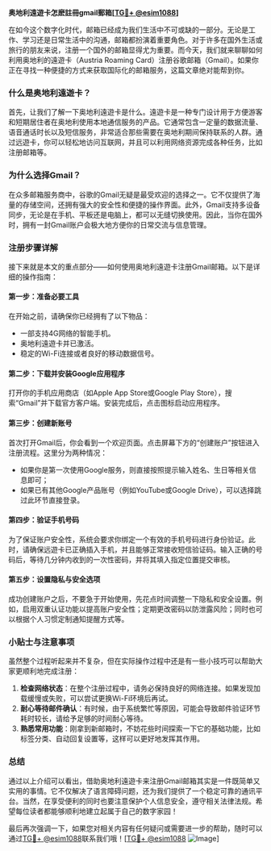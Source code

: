**奥地利遠遊卡怎麽註冊gmail郵箱[[TG💪+ @esim1088](https://t.me/s/esim1088)]**

在如今这个数字化时代，邮箱已经成为我们生活中不可或缺的一部分。无论是工作、学习还是日常生活中的沟通，邮箱都扮演着重要角色。对于许多在国外生活或旅行的朋友来说，注册一个国外的邮箱显得尤为重要。而今天，我们就来聊聊如何利用奥地利的遠遊卡（Austria Roaming Card）注册谷歌邮箱（Gmail）。如果你正在寻找一种便捷的方式来获取国际化的邮箱服务，这篇文章绝对能帮到你。

### 什么是奥地利遠遊卡？

首先，让我们了解一下奥地利遠遊卡是什么。遠遊卡是一种专门设计用于方便游客和短期居住者在奥地利使用本地通信服务的产品。它通常包含一定量的数据流量、语音通话时长以及短信服务，非常适合那些需要在奥地利期间保持联系的人群。通过远遊卡，你可以轻松地访问互联网，并且可以利用网络资源完成各种任务，比如注册邮箱等。

### 为什么选择Gmail？

在众多邮箱服务商中，谷歌的Gmail无疑是最受欢迎的选择之一。它不仅提供了海量的存储空间，还拥有强大的安全性和便捷的操作界面。此外，Gmail支持多设备同步，无论是在手机、平板还是电脑上，都可以无缝切换使用。因此，当你在国外时，拥有一封Gmail账户会极大地方便你的日常交流与信息管理。

### 注册步骤详解

接下来就是本文的重点部分——如何使用奥地利遠遊卡注册Gmail邮箱。以下是详细的操作指南：

#### 第一步：准备必要工具
在开始之前，请确保你已经拥有了以下物品：
- 一部支持4G网络的智能手机。
- 奥地利遠遊卡并已激活。
- 稳定的Wi-Fi连接或者良好的移动数据信号。

#### 第二步：下载并安装Google应用程序
打开你的手机应用商店（如Apple App Store或Google Play Store），搜索“Gmail”并下载官方客户端。安装完成后，点击图标启动应用程序。

#### 第三步：创建新账号
首次打开Gmail后，你会看到一个欢迎页面。点击屏幕下方的“创建账户”按钮进入注册流程。这里分为两种情况：
- 如果你是第一次使用Google服务，则直接按照提示输入姓名、生日等相关信息即可；
- 如果已有其他Google产品账号（例如YouTube或Google Drive），可以选择跳过此环节直接登录。

#### 第四步：验证手机号码
为了保证账户安全性，系统会要求你绑定一个有效的手机号码进行身份验证。此时，请确保远遊卡已正确插入手机，并且能够正常接收短信验证码。输入正确的号码后，等待几分钟内收到的一次性密码，并将其填入指定位置提交审核。

#### 第五步：设置隐私与安全选项
成功创建账户之后，不要急于开始使用，先花点时间调整一下隐私和安全设置。例如，启用双重认证功能以提高账户安全性；定期更改密码以防泄露风险；同时也可以根据个人习惯定制通知提醒方式等。

### 小贴士与注意事项

虽然整个过程听起来并不复杂，但在实际操作过程中还是有一些小技巧可以帮助大家更顺利地完成注册：
1. **检查网络状态**：在整个注册过程中，请务必保持良好的网络连接。如果发现加载缓慢或失败，可以尝试更换Wi-Fi环境后再试。
2. **耐心等待邮件确认**：有时候，由于系统繁忙等原因，可能会导致邮件验证环节耗时较长，请给予足够的时间耐心等待。
3. **熟悉常用功能**：刚拿到新邮箱时，不妨花些时间探索一下它的基础功能，比如标签分类、自动回复设置等，这样可以更好地发挥其作用。

### 总结

通过以上介绍可以看出，借助奥地利遠遊卡来注册Gmail邮箱其实是一件既简单又实用的事情。它不仅解决了语言障碍问题，还为我们提供了一个稳定可靠的通讯平台。当然，在享受便利的同时也要注意保护个人信息安全，遵守相关法律法规。希望每位读者都能够顺利地建立起属于自己的数字家园！

最后再次强调一下，如果您对相关内容有任何疑问或需要进一步的帮助，随时可以通过[TG💪+ @esim1088](https://t.me/s/esim1088)联系我们哦！[[TG💪+ @esim1088](https://t.me/s/esim1088) ![Image](https://i.postimg.cc/4NQfJmqS/Snipaste-2025-05-13-00-14-12.png)]